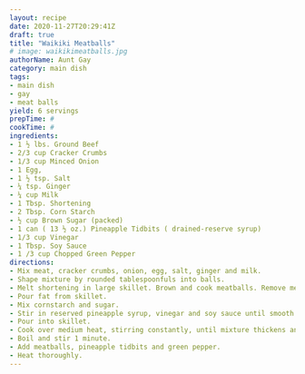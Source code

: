 ```yaml
--- 
layout: recipe 
date: 2020-11-27T20:29:41Z 
draft: true 
title: "Waikiki Meatballs" 
# image: waikikimeatballs.jpg 
authorName: Aunt Gay 
category: main dish 
tags: 
- main dish 
- gay 
- meat balls 
yield: 6 servings 
prepTime: # 
cookTime: # 
ingredients: 
- 1 ½ lbs. Ground Beef 
- 2/3 cup Cracker Crumbs 
- 1/3 cup Minced Onion 
- 1 Egg, 
- 1 ½ tsp. Salt 
- ¼ tsp. Ginger 
- ¼ cup Milk 
- 1 Tbsp. Shortening 
- 2 Tbsp. Corn Starch 
- ½ cup Brown Sugar (packed) 
- 1 can ( 13 ½ oz.) Pineapple Tidbits ( drained-reserve syrup) 
- 1/3 cup Vinegar 
- 1 Tbsp. Soy Sauce 
- 1 /3 cup Chopped Green Pepper 
directions: 
- Mix meat, cracker crumbs, onion, egg, salt, ginger and milk. 
- Shape mixture by rounded tablespoonfuls into balls. 
- Melt shortening in large skillet. Brown and cook meatballs. Remove meatballs. Keep warm. 
- Pour fat from skillet. 
- Mix cornstarch and sugar. 
- Stir in reserved pineapple syrup, vinegar and soy sauce until smooth. 
- Pour into skillet. 
- Cook over medium heat, stirring constantly, until mixture thickens and boils. 
- Boil and stir 1 minute. 
- Add meatballs, pineapple tidbits and green pepper. 
- Heat thoroughly. 
---
```

